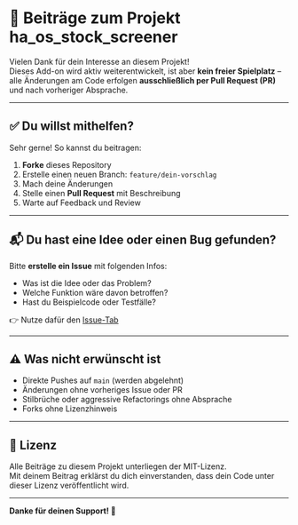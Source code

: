 # 🤝 Beiträge zum Projekt ha_os_stock_screener

Vielen Dank für dein Interesse an diesem Projekt!  
Dieses Add-on wird aktiv weiterentwickelt, ist aber **kein freier Spielplatz** – alle Änderungen am Code erfolgen **ausschließlich per Pull Request (PR)** und nach vorheriger Absprache.

---

## ✅ Du willst mithelfen?

Sehr gerne! So kannst du beitragen:

1. **Forke** dieses Repository
2. Erstelle einen neuen Branch: `feature/dein-vorschlag`
3. Mach deine Änderungen
4. Stelle einen **Pull Request** mit Beschreibung
5. Warte auf Feedback und Review

---

## 📬 Du hast eine Idee oder einen Bug gefunden?

Bitte **erstelle ein Issue** mit folgenden Infos:

- Was ist die Idee oder das Problem?
- Welche Funktion wäre davon betroffen?
- Hast du Beispielcode oder Testfälle?

👉 Nutze dafür den [Issue-Tab](../../issues)

---

## ⚠️ Was nicht erwünscht ist

- Direkte Pushes auf `main` (werden abgelehnt)
- Änderungen ohne vorheriges Issue oder PR
- Stilbrüche oder aggressive Refactorings ohne Absprache
- Forks ohne Lizenzhinweis

---

## 📄 Lizenz

Alle Beiträge zu diesem Projekt unterliegen der MIT-Lizenz.  
Mit deinem Beitrag erklärst du dich einverstanden, dass dein Code unter dieser Lizenz veröffentlicht wird.

---

**Danke für deinen Support! 🙏**
